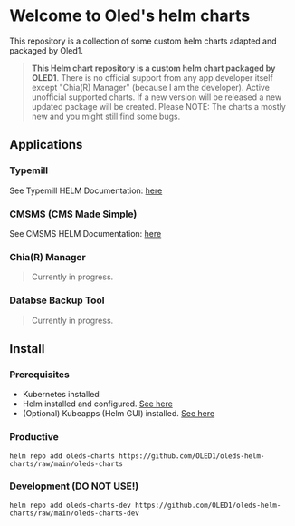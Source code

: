 # Welcome to **Oled's helm charts**
This repository is a collection of some custom helm charts adapted and packaged by Oled1.

> **This Helm chart repository is a custom helm chart packaged by OLED1**.
> There is no official support from any app developer itself except "Chia(R) Manager" (because I am the developer).
> Active unofficial supported charts. If a new version will be released a new updated package will be created.
> Please NOTE: The charts a mostly new and you might still find some bugs.

## Applications
### Typemill
See Typemill HELM Documentation: [here](https://github.com/OLED1/oleds-helm-charts/blob/main/helm-development/typemill/README.md)

### CMSMS (CMS Made Simple)
See CMSMS HELM Documentation: [here](https://github.com/OLED1/oleds-helm-charts/blob/main/helm-development/cmsms/README.md)

### Chia(R) Manager
> Currently in progress.

### Databse Backup Tool
> Currently in progress.

## Install
### Prerequisites
- Kubernetes installed
- Helm installed and configured. [See here](https://helm.sh/docs/intro/install/)
- (Optional) Kubeapps (Helm GUI) installed. [See here](https://tanzu.vmware.com/developer/guides/kubeapps-gs/)

### Productive
```
helm repo add oleds-charts https://github.com/OLED1/oleds-helm-charts/raw/main/oleds-charts
```
### Development (DO NOT USE!)
```
helm repo add oleds-charts-dev https://github.com/OLED1/oleds-helm-charts/raw/main/oleds-charts-dev
```